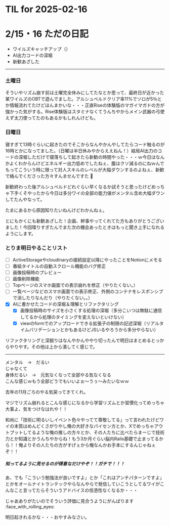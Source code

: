 # TIL for 2025-02-16
# 2/15・16 ただの日記

- ワイルズキャッチアップ（）
- AI出力コードの深堀
- 新歓あざした

---

### 土曜日

そういやリズム崩す前は土曜完全休みにしてたなとか思って、最終日が近かった某ワイルズのOBTで遊んでました。アルシュベルドクリア率11%でソロが5％とか情報流れてたけどほんまかいな・・・正直Riseの体験版のマガイマガドの方が強かった気がする。Rise体験版はスタミナなくてうんちやからメイン武器の弓使えず太刀使ってたのもあるかもしれんけども。

### 日曜日

寝すぎて13時ぐらいに起きたのでそこからなんやかんやしてたらコード触るのが16時とかになってました。（日曜は半日休みやからええねん！）結局AI出力のコードの深堀しただけで寝落ちして起きたら新歓の時間やった・・・ｗ今日はなんかよくわからんけどエネルギー出力低めでしたねぇ、腹はクソ減るのにねｗんでもってこういう時に限って対人スキルのレベルが大幅ダウンするのよねぇ、新歓で絡んでくださった方々すんませんですた :grimacing: 

新歓終わった後アルシュベルドどれぐらい早くなるか試そうと思ったけどめっちゃ下手くそやったから今日は多分ワイの全部の能力値がメンタル含め大幅ダウンしてたんやなって。

たまにあるから原因知りたいねんけどわかんねぇ。

とにもかくにも新歓あざした！企画、幹事やってくれてた方もありがとうございました！今回喋りすぎたんでまた次の機会あったときはもっと聞き上手になれるようにします。

### とりま明日やることリスト

- [ ] ActiveStorageやcloudinaryの接続設定以降にやったことをNotionにメモる
- [ ] 番組タイトルの自動スクロール機能のバグ修正
- [ ] 画像投稿時のプレビュー
- [ ] 画像削除機能
- [ ] Topページのスマホ画面での表示崩れを修正（やりたくない。）
- [ ] 一覧ページなどのスマホ画面での表示修正、外側のコンテナをレスポンシブで消したりなんだり（やりたくない。。）
- [x] AIに書かせたコードの深堀＆理解とリファクタリング
  - [x] 画像投稿時のサイズを小さくする処理の深堀（多分こいつは無駄に通信してるから処理のタイミングを変えないといけない）
  - [x] viewのformでのアップロードできる拡張子の制限の記述深堀（リアルタイムバリデーションとかもあるけどJSいるやろうから多分やらない）

リファクタリングと深掘りはなんやかんややり切ったんで明日はまとめるとっからやりやす。その他は上から潰してく感じで。

---

メンタル　→　だるい  
じゃなくて  
身体だるい　→　元気なくなって全部やる気なくなる  
こんな感じｗもう全部どうでもいいよぉ～うぅ～みたいなｗｗ

去年の11月ごろのやる気戻ってきてくれ。

マジでリズム崩れるとこんな感じになるから学習リズムとか習慣化ってめっちゃ大事よ、気をつけなはれや！！

和尚に「技術に明るいしイベント色々やってて尊敬してる」って言われたけどワイの本質はめんどくさがりやし俺の大好きなパイセン方とか、Xでめっちゃアウトプットしてるような俺の推しの方々とか、その人たちに比べたらまーじで技術力とか知識とかうんちやからね！もう3か月ぐらい脳内Rails基礎で止まってるから！！俺よりその人たちの方がすげぇから俺なんかお手本にするんじゃねぇぞ！！

##### 知ってるように見せるのが得意なだけやぞ！！ガチで！！！

あ、でも「こういう勉強法が良いですよ」とか「これはアンチパターンですよ」とかをオールナイトランテックやらなんやらで発信していこうとしてるワイがこんなこと言ってたらそういうアドバイスの信憑性なくなるか・・・

じゃあありがたいのでそういう評価に見合うようにがんばります :face_with_rolling_eyes: 

明日起きれるかな・・・おやすみなさい。
